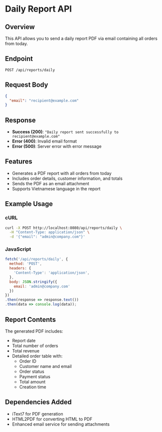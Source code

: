# Daily Report API

## Overview
This API allows you to send a daily report PDF via email containing all orders from today.

## Endpoint
```
POST /api/reports/daily
```

## Request Body
```json
{
  "email": "recipient@example.com"
}
```

## Response
- **Success (200)**: `"Daily report sent successfully to recipient@example.com"`
- **Error (400)**: Invalid email format
- **Error (500)**: Server error with error message

## Features
- Generates a PDF report with all orders from today
- Includes order details, customer information, and totals
- Sends the PDF as an email attachment
- Supports Vietnamese language in the report

## Example Usage

### cURL
```bash
curl -X POST http://localhost:8080/api/reports/daily \
  -H "Content-Type: application/json" \
  -d '{"email": "admin@company.com"}'
```

### JavaScript
```javascript
fetch('/api/reports/daily', {
  method: 'POST',
  headers: {
    'Content-Type': 'application/json',
  },
  body: JSON.stringify({
    email: 'admin@company.com'
  })
})
.then(response => response.text())
.then(data => console.log(data));
```

## Report Contents
The generated PDF includes:
- Report date
- Total number of orders
- Total revenue
- Detailed order table with:
  - Order ID
  - Customer name and email
  - Order status
  - Payment status
  - Total amount
  - Creation time

## Dependencies Added
- iText7 for PDF generation
- HTML2PDF for converting HTML to PDF
- Enhanced email service for sending attachments
